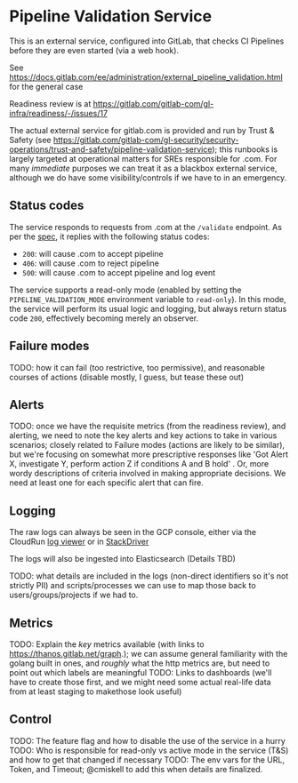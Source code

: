 # Pipeline Validation Service

This is an external service, configured into GitLab, that checks CI Pipelines before they are even started (via a web hook).

See https://docs.gitlab.com/ee/administration/external_pipeline_validation.html for the general case

Readiness review is at https://gitlab.com/gitlab-com/gl-infra/readiness/-/issues/17

The actual external service for gitlab.com is provided and run by Trust & Safety (see https://gitlab.com/gitlab-com/gl-security/security-operations/trust-and-safety/pipeline-validation-service); this runbooks is largely targeted at operational matters for SREs responsible for .com.  For many *immediate* purposes we can treat it as a blackbox external service, although we do have some visibility/controls if we have to in an emergency.

## Status codes

The service responds to requests from .com at the `/validate` endpoint. As per the [spec](https://docs.gitlab.com/ee/administration/external_pipeline_validation.html#usage), it replies with the following status codes:

- `200`: will cause .com to accept pipeline
- `406`: will cause .com to reject pipeline
- `500`: will cause .com to accept pipeline and log event

The service supports a read-only mode (enabled by setting the `PIPELINE_VALIDATION_MODE` environment variable to `read-only`). In this mode, the service will perform its usual logic and logging, but always return status code `200`, effectively becoming merely an observer.

## Failure modes

TODO: how it can fail (too restrictive, too permissive), and reasonable courses of actions (disable mostly, I guess, but tease these out)

## Alerts
 
TODO: once we have the requisite metrics (from the readiness review), and alerting, we need to note the key alerts and key actions to take in various scenarios; closely related to Failure modes (actions are likely to be similar), but we're focusing on somewhat more prescriptive responses like 'Got Alert X, investigate Y, perform action Z if conditions A and B hold' .  Or, more wordy descriptions of criteria involved in making appropriate decisions.  We need at least one for each specific alert that can fire.

## Logging

The raw logs can always be seen in the GCP console, either via the CloudRun [log viewer](https://console.cloud.google.com/run/detail/us-central1/pipeline-validation-service/logs?project=glsec-trust-safety-live) or in [StackDriver](https://console.cloud.google.com/logs/viewer?advancedFilter=resource.type%20%3D%20%22cloud_run_revision%22%0Aresource.labels.service_name%20%3D%20%22pipeline-validation-service%22%0Aresource.labels.location%20%3D%20%22us-central1%22%0A%20severity%3E%3DDEFAULT&project=glsec-trust-safety-live)

The logs will also be ingested into Elasticsearch (Details TBD)

TODO: what details are included in the logs (non-direct identifiers so it's not strictly PII) and scripts/processes we can use to map those back to users/groups/projects if we had to. 


## Metrics 

TODO: Explain the *key* metrics available (with links to https://thanos.gitlab.net/graph.); we can assume general familiarity with the golang built in ones, and *roughly* what the http metrics are, but need to point out which labels are meaningful
TODO: Links to dashboards (we'll have to create those first, and we might need some actual real-life data from at least staging to makethose look useful)


## Control

TODO: The feature flag and how to disable the use of the service in a hurry
TODO: Who is responsible for read-only vs active mode in the service (T&S) and how to get that changed if necessary
TODO: The env vars for the URL, Token, and Timeout; @cmiskell to add this when details are finalized. 



